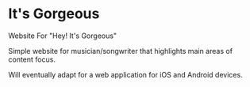# It's Gorgeous
Website For "Hey! It's Gorgeous"

Simple website for musician/songwriter that highlights main areas of content focus. 


Will eventually adapt for a web application for iOS and Android devices.
